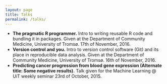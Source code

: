 ```yaml
---
layout: page
title: Talks
permalink: /talks/
---
```


* __The pragmatic R programmer.__
Intro to writing reusable R code and bundling it in packages. Given at the Department of Community Medicine, University of Tromsø. 17th of November, 2016.
* __Version control and you.__
Intro to version control software (Git) and its place in reproducible data analysis. Given at the Department of Community Medicine, University of Tromsø. 16th of November, 2016.
* __Predicting cancer progression from blood gene expression (Alternate title: Some negative results).__
Talk given for the Machine Learning @ UiT weekly seminar 23rd of October, 2015.
